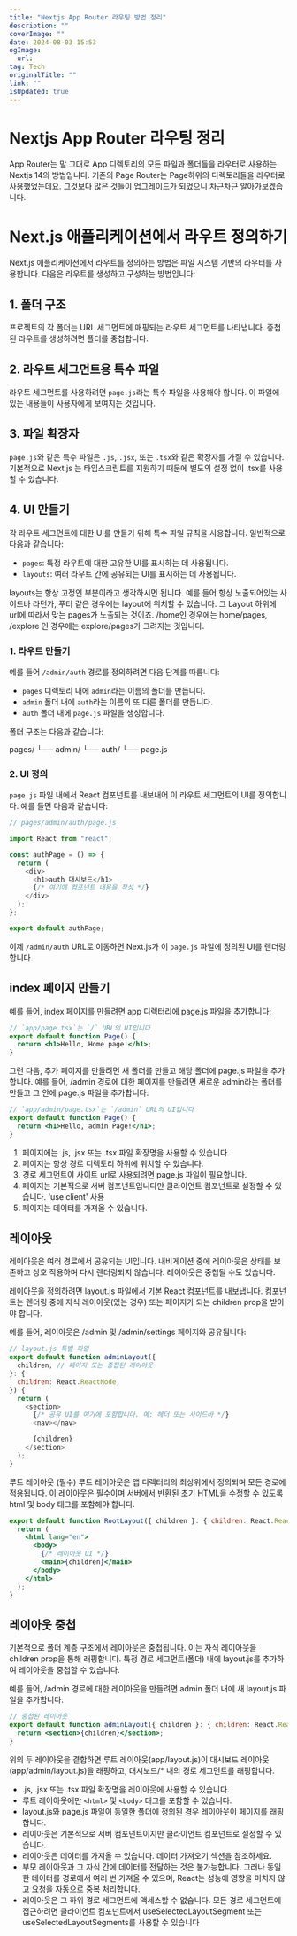 ```yaml
---
title: "Nextjs App Router 라우팅 방법 정리"
description: ""
coverImage: ""
date: 2024-08-03 15:53
ogImage:
  url:
tag: Tech
originalTitle: ""
link: ""
isUpdated: true
---
```


# Nextjs App Router 라우팅 정리

App Router는 말 그대로 App 디렉토리의 모든 파일과 폴더들을 라우터로 사용하는 Nextjs 14의 방법입니다.
기존의 Page Router는 Page하위의 디렉토리들을 라우터로 사용했었는데요. 그것보다 많은 것들이 업그레이드가 되었으니 차근차근 알아가보겠습니다.

# Next.js 애플리케이션에서 라우트 정의하기

Next.js 애플리케이션에서 라우트를 정의하는 방법은 파일 시스템 기반의 라우터를 사용합니다. 다음은 라우트를 생성하고 구성하는 방법입니다:

## 1. 폴더 구조

프로젝트의 각 폴더는 URL 세그먼트에 매핑되는 라우트 세그먼트를 나타냅니다. 중첩된 라우트를 생성하려면 폴더를 중첩합니다.

## 2. 라우트 세그먼트용 특수 파일

라우트 세그먼트를 사용하려면 `page.js`라는 특수 파일을 사용해야 합니다.
이 파일에 있는 내용들이 사용자에게 보여지는 것입니다.

<!-- seedividend - 사각형 -->

<ins class="adsbygoogle"
     style="display:block"
     data-ad-client="ca-pub-4877378276818686"
     data-ad-slot="1898504329"
     data-ad-format="auto"
     data-full-width-responsive="true"></ins>

<script>
     (adsbygoogle = window.adsbygoogle || []).push({});
</script>

## 3. 파일 확장자

`page.js`와 같은 특수 파일은 `.js`, `.jsx`, 또는 `.tsx`와 같은 확장자를 가질 수 있습니다.
기본적으로 Next.js 는 타입스크립트를 지원하기 때문에 별도의 설정 없이 .tsx를 사용할 수 있습니다.

## 4. UI 만들기

각 라우트 세그먼트에 대한 UI를 만들기 위해 특수 파일 규칙을 사용합니다. 일반적으로 다음과 같습니다:

- `pages`: 특정 라우트에 대한 고유한 UI를 표시하는 데 사용됩니다.
- `layouts`: 여러 라우트 간에 공유되는 UI를 표시하는 데 사용됩니다.

layouts는 항상 고정인 부분이라고 생각하시면 됩니다. 예를 들어 항상 노출되어있는 사이드바 라던가, 푸터 같은 경우에는 layout에 위치할 수 있습니다. 그 Layout 하위에 url에 따라서 맞는 pages가 노출되는 것이죠. /home인 경우에는 home/pages, /explore 인 경우에는 explore/pages가 그려지는 것입니다.

### 1. 라우트 만들기

예를 들어 `/admin/auth` 경로를 정의하려면 다음 단계를 따릅니다:

- `pages` 디렉토리 내에 `admin`라는 이름의 폴더를 만듭니다.
- `admin` 폴더 내에 `auth`라는 이름의 또 다른 폴더를 만듭니다.
- `auth` 폴더 내에 `page.js` 파일을 생성합니다.

폴더 구조는 다음과 같습니다:

pages/
└── admin/
└── auth/
└── page.js

<!-- seedividend - 사각형 -->

<ins class="adsbygoogle"
     style="display:block"
     data-ad-client="ca-pub-4877378276818686"
     data-ad-slot="1898504329"
     data-ad-format="auto"
     data-full-width-responsive="true"></ins>

<script>
     (adsbygoogle = window.adsbygoogle || []).push({});
</script>

### 2. UI 정의

`page.js` 파일 내에서 React 컴포넌트를 내보내어 이 라우트 세그먼트의 UI를 정의합니다. 예를 들면 다음과 같습니다:

```js
// pages/admin/auth/page.js

import React from "react";

const authPage = () => {
  return (
    <div>
      <h1>auth 대시보드</h1>
      {/* 여기에 컴포넌트 내용을 작성 */}
    </div>
  );
};

export default authPage;
```

이제 `/admin/auth` URL로 이동하면 Next.js가 이 `page.js` 파일에 정의된 UI를 렌더링합니다.

## index 페이지 만들기

예를 들어, index 페이지를 만들려면 app 디렉터리에 page.js 파일을 추가합니다:

```jsx
// `app/page.tsx`는 `/` URL의 UI입니다
export default function Page() {
  return <h1>Hello, Home page!</h1>;
}
```

그런 다음, 추가 페이지를 만들려면 새 폴더를 만들고 해당 폴더에 page.js 파일을 추가합니다. 예를 들어, /admin 경로에 대한 페이지를 만들려면 새로운 admin라는 폴더를 만들고 그 안에 page.js 파일을 추가합니다:

<!-- seedividend - 사각형 -->

<ins class="adsbygoogle"
     style="display:block"
     data-ad-client="ca-pub-4877378276818686"
     data-ad-slot="1898504329"
     data-ad-format="auto"
     data-full-width-responsive="true"></ins>

<script>
     (adsbygoogle = window.adsbygoogle || []).push({});
</script>

```jsx
// `app/admin/page.tsx`는 `/admin` URL의 UI입니다
export default function Page() {
  return <h1>Hello, admin Page!</h1>;
}
```

1. 페이지에는 .js, .jsx 또는 .tsx 파일 확장명을 사용할 수 있습니다.
2. 페이지는 항상 경로 디렉토리 하위에 위치할 수 있습니다.
3. 경로 세그먼트이 사이트 url로 사용되려면 page.js 파일이 필요합니다.
4. 페이지는 기본적으로 서버 컴포넌트입니다만 클라이언트 컴포넌트로 설정할 수 있습니다. 'use client' 사용
5. 페이지는 데이터를 가져올 수 있습니다.

 <!-- seedividend - 사각형 -->

<ins class="adsbygoogle"
     style="display:block"
     data-ad-client="ca-pub-4877378276818686"
     data-ad-slot="1898504329"
     data-ad-format="auto"
     data-full-width-responsive="true"></ins>

<script>
     (adsbygoogle = window.adsbygoogle || []).push({});
</script>

## 레이아웃

레이아웃은 여러 경로에서 공유되는 UI입니다. 내비게이션 중에 레이아웃은 상태를 보존하고 상호 작용하며 다시 렌더링되지 않습니다. 레이아웃은 중첩될 수도 있습니다.

레이아웃을 정의하려면 layout.js 파일에서 기본 React 컴포넌트를 내보냅니다. 컴포넌트는 렌더링 중에 자식 레이아웃(있는 경우) 또는 페이지가 되는 children prop을 받아야 합니다.

예를 들어, 레이아웃은 /admin 및 /admin/settings 페이지와 공유됩니다:

```js
// layout.js 특별 파일
export default function adminLayout({
  children, // 페이지 또는 중첩된 레이아웃
}: {
  children: React.ReactNode,
}) {
  return (
    <section>
      {/* 공유 UI를 여기에 포함합니다. 예: 헤더 또는 사이드바 */}
      <nav></nav>

      {children}
    </section>
  );
}
```

루트 레이아웃 (필수)
루트 레이아웃은 앱 디렉터리의 최상위에서 정의되며 모든 경로에 적용됩니다. 이 레이아웃은 필수이며 서버에서 반환된 초기 HTML을 수정할 수 있도록 html 및 body 태그를 포함해야 합니다.

```jsx
export default function RootLayout({ children }: { children: React.ReactNode }) {
  return (
    <html lang="en">
      <body>
        {/* 레이아웃 UI */}
        <main>{children}</main>
      </body>
    </html>
  );
}
```

<!-- seedividend - 사각형 -->

<ins class="adsbygoogle"
     style="display:block"
     data-ad-client="ca-pub-4877378276818686"
     data-ad-slot="1898504329"
     data-ad-format="auto"
     data-full-width-responsive="true"></ins>

<script>
     (adsbygoogle = window.adsbygoogle || []).push({});
</script>

## 레이아웃 중첩

기본적으로 폴더 계층 구조에서 레이아웃은 중첩됩니다. 이는 자식 레이아웃을 children prop을 통해 래핑합니다. 특정 경로 세그먼트(폴더) 내에 layout.js를 추가하여 레이아웃을 중첩할 수 있습니다.

예를 들어, /admin 경로에 대한 레이아웃을 만들려면 admin 폴더 내에 새 layout.js 파일을 추가합니다:

```jsx
// 중첩된 레이아웃
export default function adminLayout({ children }: { children: React.ReactNode }) {
  return <section>{children}</section>;
}
```

위의 두 레이아웃을 결합하면 루트 레이아웃(app/layout.js)이 대시보드 레이아웃(app/admin/layout.js)을 래핑하고, 대시보드/\* 내의 경로 세그먼트를 래핑합니다.

- .js, .jsx 또는 .tsx 파일 확장명을 레이아웃에 사용할 수 있습니다.
- 루트 레이아웃에만 `<html>` 및 `<body>` 태그를 포함할 수 있습니다.
- layout.js와 page.js 파일이 동일한 폴더에 정의된 경우 레이아웃이 페이지를 래핑합니다.
- 레이아웃은 기본적으로 서버 컴포넌트이지만 클라이언트 컴포넌트로 설정할 수 있습니다.
- 레이아웃은 데이터를 가져올 수 있습니다. 데이터 가져오기 섹션을 참조하세요.
- 부모 레이아웃과 그 자식 간에 데이터를 전달하는 것은 불가능합니다. 그러나 동일한 데이터를 경로에서 여러 번 가져올 수 있으며, React는 성능에 영향을 미치지 않고 요청을 자동으로 중복 처리합니다.
- 레이아웃은 그 하위 경로 세그먼트에 액세스할 수 없습니다. 모든 경로 세그먼트에 접근하려면 클라이언트 컴포넌트에서 useSelectedLayoutSegment 또는 useSelectedLayoutSegments를 사용할 수 있습니다
